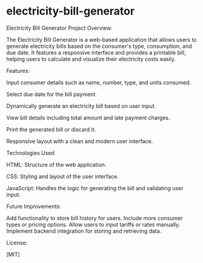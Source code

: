 # electricity-bill-generator

Electricity Bill Generator
Project Overview:

The Electricity Bill Generator is a web-based application that allows users to generate electricity bills based on the consumer's type, consumption, and due date. It features a responsive interface and provides a printable bill, helping users to calculate and visualize their electricity costs easily.

Features:

Input consumer details such as name, number, type, and units consumed.

Select due date for the bill payment.

Dynamically generate an electricity bill based on user input.

View bill details including total amount and late payment charges.

Print the generated bill or discard it.

Responsive layout with a clean and modern user interface.

Technologies Used

HTML: Structure of the web application.

CSS: Styling and layout of the user interface.

JavaScript: Handles the logic for generating the bill and validating user input.

Future Improvements:

Add functionality to store bill history for users.
Include more consumer types or pricing options.
Allow users to input tariffs or rates manually.
Implement backend integration for storing and retrieving data.

License:

[MIT]
